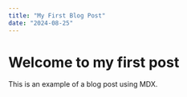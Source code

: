 ```yaml
---
title: "My First Blog Post"
date: "2024-08-25"
---
```


# Welcome to my first post

This is an example of a blog post using MDX.
